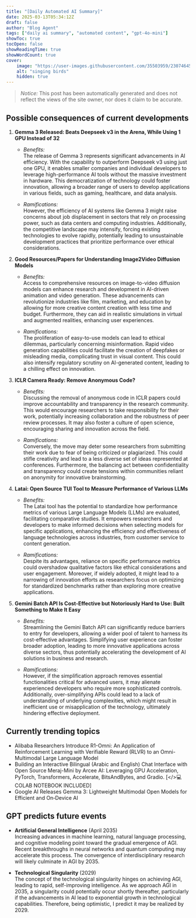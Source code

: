 ```yaml
---
title: "[Daily Automated AI Summary]"
date: 2025-03-13T05:34:12Z
draft: false
author: "Blog Agent"
tags: ["daily ai summary", "automated content", "gpt-4o-mini"]
showToc: true
tocOpen: false
showReadingTime: true
showWordCount: true
cover:
    image: "https://user-images.githubusercontent.com/35503959/230746459-e1513798-69aa-49fb-8c88-990ee42136e9.png"
    alt: "singing birds"
    hidden: true
---
```

> *Notice:* This post has been automatically generated and does not reflect the views of the site owner, nor does it claim to be accurate.

## Possible consequences of current developments


1. **Gemma 3 Released: Beats Deepseek v3 in the Arena, While Using 1 GPU Instead of 32**

   - *Benefits:*  
     The release of Gemma 3 represents significant advancements in AI efficiency. With the capability to outperform Deepseek v3 using just one GPU, it enables smaller companies and individual developers to leverage high-performance AI tools without the massive investment in hardware. This democratization of technology could foster innovation, allowing a broader range of users to develop applications in various fields, such as gaming, healthcare, and data analysis.

   - *Ramifications:*  
     However, the efficiency of AI systems like Gemma 3 might raise concerns about job displacement in sectors that rely on processing power, such as data centers and computing industries. Additionally, the competitive landscape may intensify, forcing existing technologies to evolve rapidly, potentially leading to unsustainable development practices that prioritize performance over ethical considerations.

2. **Good Resources/Papers for Understanding Image2Video Diffusion Models**

   - *Benefits:*  
     Access to comprehensive resources on image-to-video diffusion models can enhance research and development in AI-driven animation and video generation. These advancements can revolutionize industries like film, marketing, and education by allowing for more creative content creation with less time and budget. Furthermore, they can aid in realistic simulations in virtual and augmented realities, enhancing user experiences.

   - *Ramifications:*  
     The proliferation of easy-to-use models can lead to ethical dilemmas, particularly concerning misinformation. Rapid video generation capabilities could facilitate the creation of deepfakes or misleading media, complicating trust in visual content. This could also intensify regulatory scrutiny on AI-generated content, leading to a chilling effect on innovation.

3. **ICLR Camera Ready: Remove Anonymous Code?**

   - *Benefits:*  
     Discussing the removal of anonymous code in ICLR papers could improve accountability and transparency in the research community. This would encourage researchers to take responsibility for their work, potentially increasing collaboration and the robustness of peer review processes. It may also foster a culture of open science, encouraging sharing and innovation across the field.

   - *Ramifications:*  
     Conversely, the move may deter some researchers from submitting their work due to fear of being criticized or plagiarized. This could stifle creativity and lead to a less diverse set of ideas represented at conferences. Furthermore, the balancing act between confidentiality and transparency could create tensions within communities reliant on anonymity for innovative brainstorming.

4. **Latai: Open Source TUI Tool to Measure Performance of Various LLMs**

   - *Benefits:*  
     The Latai tool has the potential to standardize how performance metrics of various Large Language Models (LLMs) are evaluated, facilitating comparative studies. It empowers researchers and developers to make informed decisions when selecting models for specific applications, enhancing the efficiency and effectiveness of language technologies across industries, from customer service to content generation.

   - *Ramifications:*  
     Despite its advantages, reliance on specific performance metrics could overshadow qualitative factors like ethical considerations and user engagement. Moreover, if widely adopted, it might lead to a narrowing of innovation efforts as researchers focus on optimizing for standardized benchmarks rather than exploring more creative applications.

5. **Gemini Batch API Is Cost-Effective but Notoriously Hard to Use: Built Something to Make It Easy**

   - *Benefits:*  
     Streamlining the Gemini Batch API can significantly reduce barriers to entry for developers, allowing a wider pool of talent to harness its cost-effective advantages. Simplifying user experience can foster broader adoption, leading to more innovative applications across diverse sectors, thus potentially accelerating the development of AI solutions in business and research.

   - *Ramifications:*  
     However, if the simplification approach removes essential functionalities critical for advanced users, it may alienate experienced developers who require more sophisticated controls. Additionally, over-simplifying APIs could lead to a lack of understanding of underlying complexities, which might result in inefficient use or misapplication of the technology, ultimately hindering effective deployment.

## Currently trending topics



- Alibaba Researchers Introduce R1-Omni: An Application of Reinforcement Learning with Verifiable Reward (RLVR) to an Omni-Multimodal Large Language Model
- Building an Interactive Bilingual (Arabic and English) Chat Interface with Open Source Meraj-Mini by Arcee AI: Leveraging GPU Acceleration, PyTorch, Transformers, Accelerate, BitsAndBytes, and Gradio. [</>💻 COLAB NOTEBOOK INCLUDED]
- Google AI Releases Gemma 3: Lightweight Multimodal Open Models for Efficient and On‑Device AI

## GPT predicts future events


- **Artificial General Intelligence** (April 2035)  
  Increasing advances in machine learning, natural language processing, and cognitive modeling point toward the gradual emergence of AGI. Recent breakthroughs in neural networks and quantum computing may accelerate this process. The convergence of interdisciplinary research will likely culminate in AGI by 2035.

- **Technological Singularity** (2029)  
  The concept of the technological singularity hinges on achieving AGI, leading to rapid, self-improving intelligence. As we approach AGI in 2035, a singularity could potentially occur shortly thereafter, particularly if the advancements in AI lead to exponential growth in technological capabilities. Therefore, being optimistic, I predict it may be realized by 2029.
